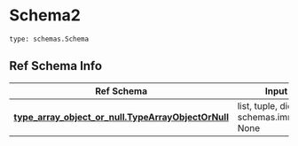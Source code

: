 # Schema2
```
type: schemas.Schema
```

## Ref Schema Info
Ref Schema | Input Type | Output Type
---------- | ---------- | -----------
[**type_array_object_or_null.TypeArrayObjectOrNull**](../../../../../../components/schema/type_array_object_or_null.md) | list, tuple, dict, schemas.immutabledict, None | tuple, schemas.immutabledict, None
